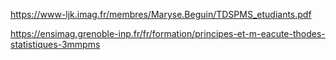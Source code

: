 https://www-ljk.imag.fr/membres/Maryse.Beguin/TDSPMS_etudiants.pdf

https://ensimag.grenoble-inp.fr/fr/formation/principes-et-m-eacute-thodes-statistiques-3mmpms

